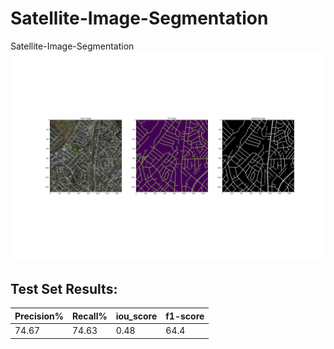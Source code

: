 # Satellite-Image-Segmentation
Satellite-Image-Segmentation
![plot](./template/pred2.png)

## Test Set Results:
| Precision% | Recall%  | iou_score |f1-score|
|------------|----------|---------  |--------|
| 74.67      | 74.63    | 0.48      | 64.4   |


